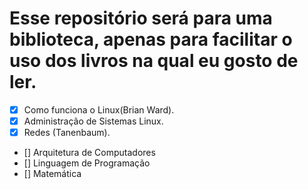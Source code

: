 # Esse repositório será para uma biblioteca, apenas para facilitar o uso dos livros na qual eu gosto de ler.

- [X] Como funciona o Linux(Brian Ward).
- [X] Administração de Sistemas Linux.
- [X] Redes (Tanenbaum).
- [] Arquitetura de Computadores
- [] Linguagem de Programação
- [] Matemática
